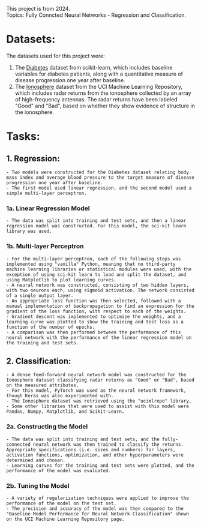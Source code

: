 This project is from 2024.<br/>
Topics: Fully Conncted Neural Networks - Regression and Classification.<br/>
# Datasets:
The datasets used for this project were:<br/>
  1. The [Diabetes](https://scikit-learn.org/stable/datasets/toy_dataset.html#diabetes-dataset) dataset from scikit-learn, which includes baseline variables for diabetes patients, along with a quantitative measure of disease progression one year after baseline.<br/>
  2. The [Ionosphere](https://archive.ics.uci.edu/dataset/52/ionosphere) dataset from the UCI Machine Learning Repository, which includes radar returns from the ionosphere collected by an array of high-frequency antennas. The radar returns have been labeled "Good" and "Bad", based on whether they show evidence of structure in the ionosphere.<br/>

# Tasks:
  ## 1. Regression:
    - Two models were constructed for the Diabetes dataset relating body mass index and average blood pressure to the target measure of disease progression one year after baseline.
    - The first model used linear regression, and the second model used a simple multi-layer perceptron.
  ### 1a. Linear Regression Model
    - The data was split into training and test sets, and then a linear regression model was constructed. For this model, the sci-kit learn library was used.
  ### 1b. Multi-layer Perceptron
    - For the multi-layer perceptron, each of the following steps was implemented using "vanilla" Python, meaning that no third-party machine learning libraries or statistical modules were used, with the exception of using sci-kit learn to load and split the dataset, and using Matplotlib to plot learning curves.
    - A neural network was constructed, consisting of two hidden layers, with two neurons each, using sigmoid activation. The network consisted of a single output layer.
    - An appropriate loss function was then selected, followed with a manual implementation of backpropagation to find an expression for the gradient of the loss function, with respect to each of the weights.
    - Gradient descent was implemented to optimize the weights, and a learning curve was plotted to show the training and test loss as a function of the number of epochs.
    - A comparison was then performed between the performance of this neural network with the performance of the linear regression model on the training and test sets.
  ## 2. Classification:
    - A dense feed-forward neural network model was constructed for the Ionosphere dataset classifying radar returns as "Good" or "Bad", based on the measured attributes.
    - For this model, PyTorch was used as the neural network framework, though Keras was also experimented with.
    - The Ionosphere dataset was retrieved using the "ucimlrepo" library.
    - Some other libraries that were used to assist with this model were Pandas, Numpy, Matplotlib, and Scikit-Learn.
  ### 2a. Constructing the Model
    - The data was split into training and test sets, and the fully-connected neural network was then trained to classify the returns. Appropriate specifications (i.e. sizes and numbers) for layers, activation functions, optimization, and other hyperparameters were determined and chosen.
    - Learning curves for the training and test sets were plotted, and the performance of the model was evaluated.
  ### 2b. Tuning the Model
    - A variety of regularization techniques were applied to improve the performance of the model on the test set.
    - The precision and accuracy of the model was then compared to the "Baseline Model Performance for Neural Network Classification" shown on the UCI Machine Learning Repository page.
